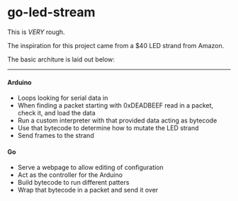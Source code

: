 # go-led-stream
This is *VERY* rough.

The inspiration for this project came from a $40 LED strand from Amazon.

The basic architure is laid out below:

-----------

#### Arduino
- Loops looking for serial data in
- When finding a packet starting with 0xDEADBEEF read in a packet, check it, and load the data
- Run a custom interpreter with that provided data acting as bytecode
- Use that bytecode to determine how to mutate the LED strand
- Send frames to the strand

#### Go
- Serve a webpage to allow editing of configuration
- Act as the controller for the Arduino
- Build bytecode to run different patters
- Wrap that bytecode in a packet and send it over
